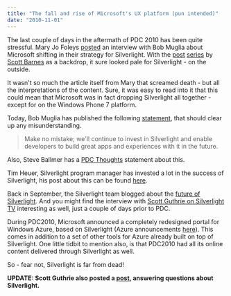 ```yaml
---
title: "The fall and rise of Microsoft's UX platform (pun intended)"
date: "2010-11-01"
---
```


The last couple of days in the aftermath of PDC 2010 has been quite stressful. Mary Jo Foleys [posted](http://www.zdnet.com/blog/microsoft/microsoft-our-strategy-with-silverlight-has-shifted/7834) an interview with Bob Muglia about Microsoft shifting in their strategy for Silverlight. With the [post](http://www.riagenic.com/archives/363) [series](http://www.riagenic.com/archives/398) by [Scott Barnes](http://www.riagenic.com) as a backdrop, it sure looked pale for Silverlight - on the outside.

It wasn't so much the article itself from Mary that screamed death - but all the interpretations of the content. Sure, it was easy to read into it that this could mean that Microsoft was in fact dropping Silverlight all together - except for on the Windows Phone 7 platform.

Today, Bob Muglia has published the following [statement](http://team.silverlight.net/announcement/pdc-and-silverlight/), that should clear up any misunderstanding.

> Make no mistake; we'll continue to invest in Silverlight and enable developers to build great apps and experiences with it in the future.

Also, Steve Ballmer has a [PDC Thoughts](http://www.microsoft.com/presspass/press/2010/nov10/11-01Statement.mspx) statement about this.

Tim Heuer, Silverlight program manager has invested a lot in the success of Silverlight, his post about this can be found [here](http://timheuer.com/blog/archive/2010/11/01/silverlight-is-dead-long-live-silverlight.aspx).

Back in September, the Silverlight team blogged about the [future of Silverlight](http://team.silverlight.net/announcement/the-future-of-silverlight/). And you might find the interview with [Scott Guthrie on Silverlight TV](http://johnpapa.net/silverlight/silverlight-tv-50-scott-guthrie-discusses-the-state-of-silverlight/) interesting as well, just a couple of days prior to PDC.

During PDC2010, Microsoft announced a completely redesigned portal for Windows Azure, based on Silverlight (Azure announcements [here](http://www.msigeek.com/6387/windows-azure-roadmap-and-announcements-microsoft-pdc-2010)). This comes in addition to a set of other tools for Azure already built on top of Silverlight. One little tidbit to mention also, is that PDC2010 had all its online content delivered through Silverlight as well.

So - fear not, Silverlight is far from dead!

**UPDATE: Scott Guthrie also posted a [post](http://weblogs.asp.net/scottgu/archive/2010/11/04/silverlight-questions.aspx), answering questions about Silverlight.**

